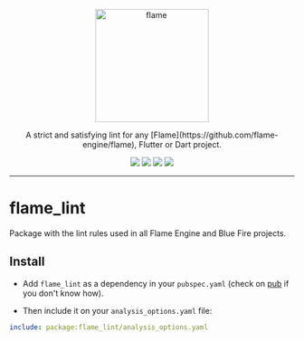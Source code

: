 <!-- markdownlint-disable MD013 -->
<p align="center">
  <a href="https://flame-engine.org">
    <img alt="flame" width="200px" src="https://user-images.githubusercontent.com/6718144/101553774-3bc7b000-39ad-11eb-8a6a-de2daa31bd64.png">
  </a>
</p>

<p align="center">
A strict and satisfying lint for any [Flame](https://github.com/flame-engine/flame), Flutter or Dart project.
</p>

<p align="center">
  <a title="Pub" href="https://pub.dev/packages/flame_lint" ><img src="https://img.shields.io/pub/v/flame_lint.svg?style=popout" /></a>
  <a title="Test" href="https://github.com/flame-engine/flame/actions?query=workflow%3Acicd+branch%3Amain"><img src="https://github.com/flame-engine/flame/workflows/cicd/badge.svg?branch=main&event=push"/></a>
  <a title="Discord" href="https://discord.gg/pxrBmy4"><img src="https://img.shields.io/discord/509714518008528896.svg"/></a>
  <a title="Melos" href="https://github.com/invertase/melos"><img src="https://img.shields.io/badge/maintained%20with-melos-f700ff.svg"/></a>
</p>

---
<!-- markdownlint-enable MD013 -->

<!-- markdownlint-disable-next-line MD002 -->

# flame_lint

Package with the lint rules used in all Flame Engine and Blue Fire projects.


## Install

- Add `flame_lint` as a dependency in your `pubspec.yaml`
(check on [pub](https://pub.dev/packages/flame_lint/install) if you don't know how).

- Then include it on your `analysis_options.yaml` file:

```yaml
include: package:flame_lint/analysis_options.yaml
```
